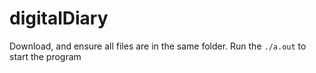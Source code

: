 # digitalDiary
Download, and ensure all files are in the same folder. Run the `./a.out` to start the program
